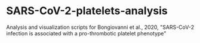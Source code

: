 # SARS-CoV-2-platelets-analysis
Analysis and visualization scripts for Bongiovanni et al., 2020, "SARS-CoV-2 infection is associated with a pro-thrombotic platelet phenotype"

